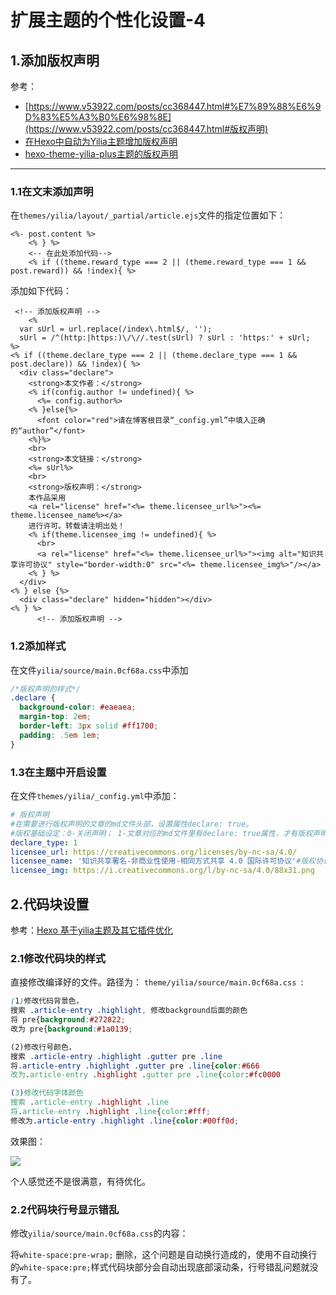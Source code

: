 # 扩展主题的个性化设置-4

## 1.添加版权声明

参考：

- [https://www.v53922.com/posts/cc368447.html#%E7%89%88%E6%9D%83%E5%A3%B0%E6%98%8E](https://www.v53922.com/posts/cc368447.html#版权声明)
- [在Hexo中自动为Yilia主题增加版权声明](<https://blog.zscself.com/posts/ee4d9ecb/>)
- [hexo-theme-yilia-plus主题的版权声明](<https://github.com/JoeyBling/hexo-theme-yilia-plus/commit/c1215e132f6d5621c5fea83d3c4f7ccbcca074a3>)

---

### 1.1在文末添加声明

在`themes/yilia/layout/_partial/article.ejs`文件的指定位置如下：

```ejs
<%- post.content %>
	<% } %>
	<-- 在此处添加代码-->
	<% if ((theme.reward_type === 2 || (theme.reward_type === 1 && post.reward)) && !index){ %>
```

添加如下代码：
```ejs
 <!-- 添加版权声明 -->
    <%
  var sUrl = url.replace(/index\.html$/, '');
  sUrl = /^(http:|https:)\/\//.test(sUrl) ? sUrl : 'https:' + sUrl;
%>
<% if ((theme.declare_type === 2 || (theme.declare_type === 1 && post.declare)) && !index){ %>
  <div class="declare">
    <strong>本文作者：</strong>
    <% if(config.author != undefined){ %>
      <%= config.author%>
    <% }else{%>
      <font color="red">请在博客根目录“_config.yml”中填入正确的“author”</font>
    <%}%>
    <br>
    <strong>本文链接：</strong>
    <%= sUrl%>
    <br>
    <strong>版权声明：</strong>
    本作品采用
    <a rel="license" href="<%= theme.licensee_url%>"><%= theme.licensee_name%></a>
    进行许可。转载请注明出处！
    <% if(theme.licensee_img != undefined){ %>
      <br>
      <a rel="license" href="<%= theme.licensee_url%>"><img alt="知识共享许可协议" style="border-width:0" src="<%= theme.licensee_img%>"/></a>
    <% } %>
  </div>
<% } else {%>
  <div class="declare" hidden="hidden"></div>
<% } %>
      <!-- 添加版权声明 -->
```

### 1.2添加样式
在文件`yilia/source/main.0cf68a.css`中添加
```css
/*版权声明的样式*/
.declare {
  background-color: #eaeaea;
  margin-top: 2em;
  border-left: 3px solid #ff1700;
  padding: .5em 1em; 
}
```

### 1.3在主题中开启设置
在文件`themes/yilia/_config.yml`中添加：

```yml
# 版权声明
#在需要进行版权声明的文章的md文件头部，设置属性declare: true。
#版权基础设定：0-关闭声明； 1-文章对应的md文件里有declare: true属性，才有版权声明； 2-所有文章均有版权声明
declare_type: 1
licensee_url: https://creativecommons.org/licenses/by-nc-sa/4.0/        #当前应用的版权协议地址。
licensee_name: '知识共享署名-非商业性使用-相同方式共享 4.0 国际许可协议'#版权协议的名称
licensee_img: https://i.creativecommons.org/l/by-nc-sa/4.0/88x31.png    #版权协议的Logo
```



## 2.代码块设置

参考：[Hexo 基于yilia主题及其它插件优化](<https://www.jianshu.com/p/adb7640c97c2>)

### 2.1修改代码块的样式

直接修改编译好的文件。路径为： `theme/yilia/source/main.0cf68a.css `:

```css
(1)修改代码背景色，
搜索 .article-entry .highlight, 修改background后面的颜色
将 pre{background:#272822;
改为 pre{background:#1a0139;

(2)修改行号颜色，
搜索 .article-entry .highlight .gutter pre .line
将.article-entry .highlight .gutter pre .line{color:#666
改为.article-entry .highlight .gutter pre .line{color:#fc0000

(3)修改代码字体颜色 
搜索 .article-entry .highlight .line
将.article-entry .highlight .line{color:#fff;
修改为.article-entry .highlight .line{color:#00ff0d;
```

效果图：

![](https://user-images.githubusercontent.com/45334066/63212335-714fe680-c135-11e9-8474-7de47bd3f3e5.png)

个人感觉还不是很满意，有待优化。



### 2.2代码块行号显示错乱

修改`yilia/source/main.0cf68a.css`的内容：

将`white-space:pre-wrap;` 删除，这个问题是自动换行造成的，使用不自动换行的`white-space:pre;`样式代码块部分会自动出现底部滚动条，行号错乱问题就没有了。


